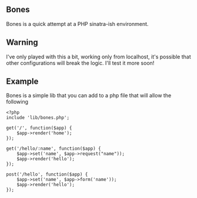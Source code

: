 ## Bones
Bones is a quick attempt at a PHP sinatra-ish environment.

## Warning
I've only played with this a bit, working only from localhost, it's possible that other configurations will break the logic. I'll test it more soon!

## Example
Bones is a simple lib that you can add to a php file that will allow the following

	<?php
	include 'lib/bones.php';

	get('/', function($app) {
	    $app->render('home');
	});

	get('/hello/:name', function($app) {
		$app->set('name', $app->request("name"));
	    $app->render('hello');
	});

	post('/hello', function($app) {
		$app->set('name', $app->form('name'));
	    $app->render('hello');
	});